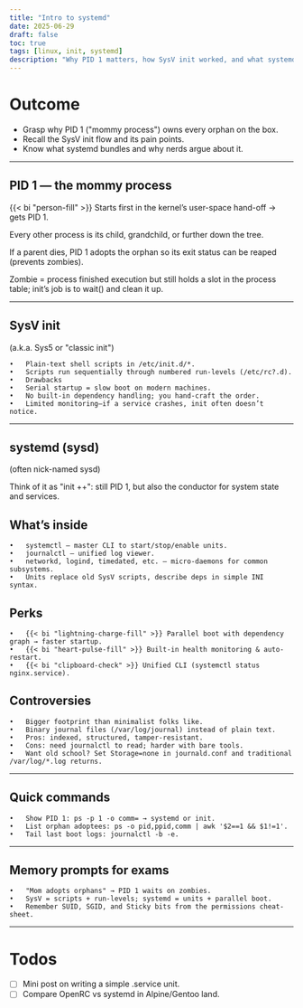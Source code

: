 ```yaml
---
title: "Intro to systemd"
date: 2025-06-29
draft: false
toc: true
tags: [linux, init, systemd]
description: "Why PID 1 matters, how SysV init worked, and what systemd brings to the party—minus the fluff."
---
```


# Outcome
- Grasp why PID 1 ("mommy process") owns every orphan on the box.
- Recall the SysV init flow and its pain points.
- Know what systemd bundles and why nerds argue about it.

---

## PID 1 — the mommy process

{{< bi "person-fill" >}} Starts first in the kernel’s user-space hand-off → gets PID 1.

Every other process is its child, grandchild, or further down the tree.

If a parent dies, PID 1 adopts the orphan so its exit status can be reaped (prevents zombies).

Zombie = process finished execution but still holds a slot in the process table; init’s job is to wait() and clean it up.

---

## SysV init 

(a.k.a. Sys5 or "classic init")

	•	Plain-text shell scripts in /etc/init.d/*.
	•	Scripts run sequentially through numbered run-levels (/etc/rc?.d).
	•	Drawbacks
	•	Serial startup = slow boot on modern machines.
	•	No built-in dependency handling; you hand-craft the order.
	•	Limited monitoring—if a service crashes, init often doesn’t notice.

---

## systemd (sysd)

(often nick-named sysd)

Think of it as "init ++": 
still PID 1, but also the conductor for system state and services.

## What’s inside
	•	systemctl – master CLI to start/stop/enable units.
	•	journalctl – unified log viewer.
	•	networkd, logind, timedated, etc. – micro-daemons for common subsystems.
	•	Units replace old SysV scripts, describe deps in simple INI syntax.

## Perks
	•	{{< bi "lightning-charge-fill" >}} Parallel boot with dependency graph → faster startup.
	•	{{< bi "heart-pulse-fill" >}} Built-in health monitoring & auto-restart.
	•	{{< bi "clipboard-check" >}} Unified CLI (systemctl status nginx.service).

## Controversies
	•	Bigger footprint than minimalist folks like.
	•	Binary journal files (/var/log/journal) instead of plain text.
	•	Pros: indexed, structured, tamper-resistant.
	•	Cons: need journalctl to read; harder with bare tools.
	•	Want old school? Set Storage=none in journald.conf and traditional /var/log/*.log returns.

---

## Quick commands

	•	Show PID 1: ps -p 1 -o comm= → systemd or init.
	•	List orphan adoptees: ps -o pid,ppid,comm | awk '$2==1 && $1!=1'.
	•	Tail last boot logs: journalctl -b -e.

---

## Memory prompts for exams

	•	"Mom adopts orphans" → PID 1 waits on zombies.
	•	SysV = scripts + run-levels; systemd = units + parallel boot.
	•	Remember SUID, SGID, and Sticky bits from the permissions cheat-sheet.

---

# Todos

- [ ] Mini post on writing a simple .service unit.
- [ ] Compare OpenRC vs systemd in Alpine/Gentoo land.